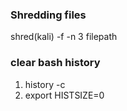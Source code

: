 ### Shredding files
shred(kali) -f -n 3 filepath  

### clear bash history
1. history -c
2. export HISTSIZE=0  
